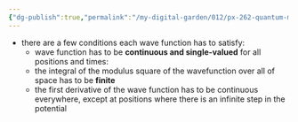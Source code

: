 ```yaml
---
{"dg-publish":true,"permalink":"/my-digital-garden/012/px-262-quantum-mechanics/b-introduction/px-262-b3-boundary-conditions/","created":"2024-11-25T10:50:32.000+00:00","updated":"2024-11-26T01:30:47.991+00:00"}
---
```


- there are a few conditions each wave function has to satisfy:
	- wave function has to be **continuous and single-valued** for all positions and times:
	- the integral of the modulus square of the wavefunction over all of space has to be **finite** 
	- the first derivative of the wave function has to be continuous everywhere, except at positions where there is an infinite step in the potential
